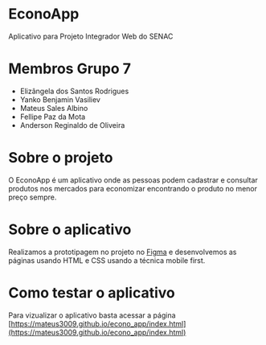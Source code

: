 # EconoApp

Aplicativo para Projeto Integrador Web do SENAC

# Membros Grupo 7

- Elizângela dos Santos Rodrigues
- Yanko Benjamin Vasiliev
- Mateus Sales Albino
- Fellipe Paz da Mota
- Anderson Reginaldo de Oliveira

# Sobre o projeto

  O EconoApp é um aplicativo onde as pessoas podem cadastrar e consultar produtos nos mercados para economizar encontrando o produto no menor preço sempre.

# Sobre o aplicativo

  Realizamos a prototipagem no projeto no [Figma](https://www.figma.com/file/MQRGVt7GXEu5cm1FGSDJD1/PI-WEB-2?node-id=0%3A1) e desenvolvemos as páginas usando HTML e CSS usando a técnica mobile first.

# Como testar o aplicativo

  Para vizualizar o aplicativo basta acessar a página [https://mateus3009.github.io/econo_app/index.html](https://mateus3009.github.io/econo_app/index.html)
